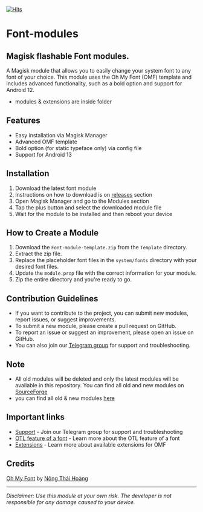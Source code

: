 [![Hits](https://hits.seeyoufarm.com/api/count/incr/badge.svg?url=https%3A%2F%2Fgithub.com%2Fkhirendra03%2FFont-modules&count_bg=%2342B8CF&title_bg=%23505A58&icon=postwoman.svg&icon_color=%239AF2E9&title=Visitors&edge_flat=false)](https://hits.seeyoufarm.com)

# Font-modules 
## Magisk flashable Font modules.

A Magisk module that allows you to easily change your system font to any font of your choice. This module uses the Oh My Font (OMF) template and includes advanced functionality, such as a bold option and support for Android 12.


- modules & extensions are inside folder

## Features
- Easy installation via Magisk Manager
- Advanced OMF template
- Bold option (for static typeface only) via config file
- Support for Android 13

## Installation
1. Download the latest font module
2. Instructions on how to download is on [releases](https://github.com/khirendra03/Font-modules/releases) section
3. Open Magisk Manager and go to the Modules section
4. Tap the plus button and select the downloaded module file
5. Wait for the module to be installed and then reboot your device

## How to Create a Module
1. Download the `Font-module-template.zip` from the `Template` directory.
2. Extract the zip file.
3. Replace the placeholder font files in the `system/fonts` directory with your desired font files.
4. Update the `module.prop` file with the correct information for your module.
5. Zip the entire directory and you're ready to go.

## Contribution Guidelines
- If you want to contribute to the project, you can submit new modules, report issues, or suggest improvements.
- To submit a new module, please create a pull request on GitHub.
- To report an issue or suggest an improvement, please open an issue on GitHub.
- You can also join our [Telegram group](https://t.me/MFFMDisc) for support and troubleshooting.

## Note
- All old modules will be deleted and only the latest modules will be available in this repository. You can find all old and new modules on [SourceForge](https://sourceforge.net/projects/font-modules/files/)
- you can find all old & new modules [here](https://sourceforge.net/projects/font-modules/files/)

## Important links
- [Support](https://t.me/MFFMDisc) - Join our Telegram group for support and troubleshooting
- [OTL feature of a font](https://t.me/marcellasne_zero) - Learn more about the OTL feature of a font
- [Extensions](https://gitlab.com/nongthaihoang/oh_my_font#extensions) - Learn more about available extensions for OMF

## Credits
[Oh My Font](https://gitlab.com/nongthaihoang/oh_my_font) by [Nông Thái Hoàng](https://gitlab.com/nongthaihoang)

---

*Disclaimer: Use this module at your own risk. The developer is not responsible for any damage caused to your device.*